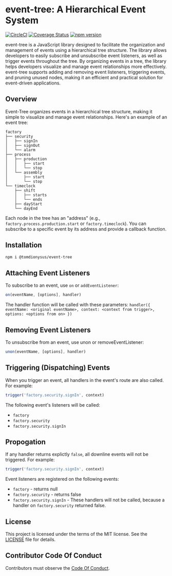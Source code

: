 # event-tree: A Hierarchical Event System

[![CircleCI](https://dl.circleci.com/status-badge/img/gh/tomdionysus/event-tree/tree/main.svg?style=svg)](https://dl.circleci.com/status-badge/redirect/gh/tomdionysus/event-tree/tree/main)
[![Coverage Status](https://coveralls.io/repos/github/tomdionysus/event-tree/badge.svg?branch=main)](https://coveralls.io/github/tomdionysus/event-tree?branch=main)
[![npm version](https://badge.fury.io/js/@tomdionysus%2Fevent-tree.svg)](https://badge.fury.io/js/@tomdionysus%2Fevent-tree)

event-tree is a JavaScript library designed to facilitate the organization and management of events using a hierarchical tree structure. The library allows developers to easily subscribe and unsubscribe event listeners, as well as trigger events throughout the tree. By organizing events in a tree, the library helps developers visualize and manage event relationships more effectively. event-tree supports adding and removing event listeners, triggering events, and pruning unused nodes, making it an efficient and practical solution for event-driven applications.

## Overview

Event-Tree organizes events in a hierarchical tree structure, making it simple to visualize and manage event relationships. Here's an example of an event tree:

```
factory
├── security
│   ├── signIn
│   ├── signOut
│   └── alarm
├── process
│   ├── production
│   │   ├── start
│   │   └── stop
│   └── assembly
│       ├── start
│       └── stop
└── timeclock
    ├── shift
    │   ├── starts
    │   └── ends
    ├── dayStart
    └── dayEnd
```


Each node in the tree has an "address" (e.g., `factory.process.production.start` or `factory.timeclock`). You can subscribe to a specific event by its address and provide a callback function.

## Installation

```bash
npm i @tomdionysus/event-tree
```

## Attaching Event Listeners

To subscribe to an event, use `on` or `addEventListener`:

```javascript
on(eventName, [options], handler)
```

The handler function will be called with these parameters: `handler({ eventName: <original eventName>, context: <context from trigger>, options: <options from on> })`

## Removing Event Listeners

To unsubscribe from an event, use unon or removeEventListener:

```javascript
unon(eventName, [options], handler)
```

## Triggering (Dispatching) Events

When you trigger an event, all handlers in the event's route are also called. For example:

```javascript
trigger('factory.security.signIn', context)
```

The following event's listeners will be called:

* `factory`
* `factory.security`
* `factory.security.signIn`

## Propogation

If any handler returns explictly `false`, all downline events will not be triggered. For example: 

```javascript
trigger('factory.security.signIn', context)
```

Event listeners are registered on the following events:

* `factory` - returns null
* `factory.security` - returns false
* `factory.security.signIn` - These handlers will not be called, because a handler on `factory.security` returned false.

## License

This project is licensed under the terms of the MIT license. See the [LICENSE](LICENSE) file for details.

## Contributor Code Of Conduct

Contributors must observe the [Code Of Conduct](code_of_conduct.md).